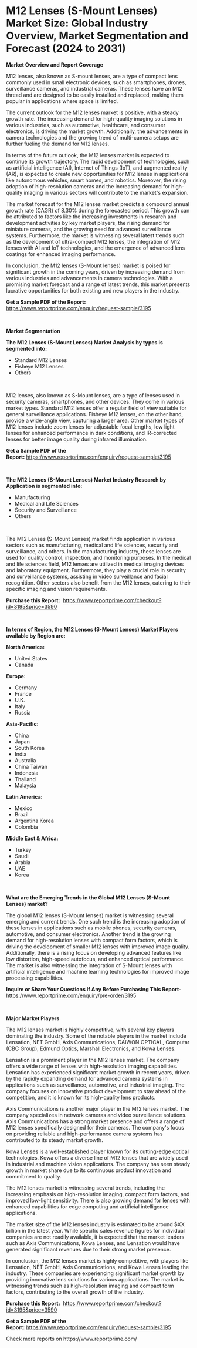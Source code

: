 <p><h1>M12 Lenses (S-Mount Lenses) Market Size: Global Industry Overview, Market Segmentation and Forecast (2024 to 2031)</h1></p><p><strong>Market Overview and Report Coverage</strong></p>
<p><p>M12 lenses, also known as S-mount lenses, are a type of compact lens commonly used in small electronic devices, such as smartphones, drones, surveillance cameras, and industrial cameras. These lenses have an M12 thread and are designed to be easily installed and replaced, making them popular in applications where space is limited.</p><p>The current outlook for the M12 lenses market is positive, with a steady growth rate. The increasing demand for high-quality imaging solutions in various industries, such as automotive, healthcare, and consumer electronics, is driving the market growth. Additionally, the advancements in camera technologies and the growing trend of multi-camera setups are further fueling the demand for M12 lenses.</p><p>In terms of the future outlook, the M12 lenses market is expected to continue its growth trajectory. The rapid development of technologies, such as artificial intelligence (AI), Internet of Things (IoT), and augmented reality (AR), is expected to create new opportunities for M12 lenses in applications like autonomous vehicles, smart homes, and robotics. Moreover, the rising adoption of high-resolution cameras and the increasing demand for high-quality imaging in various sectors will contribute to the market's expansion.</p><p>The market forecast for the M12 lenses market predicts a compound annual growth rate (CAGR) of 8.30% during the forecasted period. This growth can be attributed to factors like the increasing investments in research and development activities by key market players, the rising demand for miniature cameras, and the growing need for advanced surveillance systems. Furthermore, the market is witnessing several latest trends such as the development of ultra-compact M12 lenses, the integration of M12 lenses with AI and IoT technologies, and the emergence of advanced lens coatings for enhanced imaging performance.</p><p>In conclusion, the M12 lenses (S-Mount lenses) market is poised for significant growth in the coming years, driven by increasing demand from various industries and advancements in camera technologies. With a promising market forecast and a range of latest trends, this market presents lucrative opportunities for both existing and new players in the industry.</p></p>
<p><strong>Get a Sample PDF of the Report:</strong> <a href="https://www.reportprime.com/enquiry/request-sample/3195">https://www.reportprime.com/enquiry/request-sample/3195</a></p>
<p>&nbsp;</p>
<p><strong>Market Segmentation</strong></p>
<p><strong>The M12 Lenses (S-Mount Lenses) Market Analysis by types is segmented into:</strong></p>
<p><ul><li>Standard M12 Lenses</li><li>Fisheye M12 Lenses</li><li>Others</li></ul></p>
<p>&nbsp;</p>
<p><p>M12 lenses, also known as S-Mount lenses, are a type of lenses used in security cameras, smartphones, and other devices. They come in various market types. Standard M12 lenses offer a regular field of view suitable for general surveillance applications. Fisheye M12 lenses, on the other hand, provide a wide-angle view, capturing a larger area. Other market types of M12 lenses include zoom lenses for adjustable focal lengths, low light lenses for enhanced performance in dark conditions, and IR-corrected lenses for better image quality during infrared illumination.</p></p>
<p><strong>Get a Sample PDF of the Report:</strong>&nbsp;<a href="https://www.reportprime.com/enquiry/request-sample/3195">https://www.reportprime.com/enquiry/request-sample/3195</a></p>
<p>&nbsp;</p>
<p><strong>The M12 Lenses (S-Mount Lenses) Market Industry Research by Application is segmented into:</strong></p>
<p><ul><li>Manufacturing</li><li>Medical and Life Sciences</li><li>Security and Surveillance</li><li>Others</li></ul></p>
<p>&nbsp;</p>
<p><p>The M12 Lenses (S-Mount Lenses) market finds application in various sectors such as manufacturing, medical and life sciences, security and surveillance, and others. In the manufacturing industry, these lenses are used for quality control, inspection, and monitoring purposes. In the medical and life sciences field, M12 lenses are utilized in medical imaging devices and laboratory equipment. Furthermore, they play a crucial role in security and surveillance systems, assisting in video surveillance and facial recognition. Other sectors also benefit from the M12 lenses, catering to their specific imaging and vision requirements.</p></p>
<p><strong>Purchase this Report:</strong>&nbsp; <a href="https://www.reportprime.com/checkout?id=3195&price=3590">https://www.reportprime.com/checkout?id=3195&price=3590</a></p>
<p>&nbsp;</p>
<p><strong>In terms of Region, the M12 Lenses (S-Mount Lenses) Market Players available by Region are:</strong></p>
<p>
    <p> <strong> North America: </strong>
        <ul>
            <li>United States</li>
            <li>Canada</li>
        </ul>
        </p> 
    <p> <strong> Europe: </strong>
        <ul>
            <li>Germany</li>
            <li>France</li>
            <li>U.K.</li>
            <li>Italy</li>
            <li>Russia</li>
        </ul>
        </p> 
    <p> <strong> Asia-Pacific: </strong>
        <ul>
            <li>China</li>
            <li>Japan</li>
            <li>South Korea</li>
            <li>India</li>
            <li>Australia</li>
            <li>China Taiwan</li>
            <li>Indonesia</li>
            <li>Thailand</li>
            <li>Malaysia</li>
        </ul>
        </p> 
    <p> <strong> Latin America: </strong>
        <ul>
            <li>Mexico</li>
            <li>Brazil</li>
            <li>Argentina Korea</li>
            <li>Colombia</li>
        </ul>
        </p> 
    <p> <strong> Middle East & Africa: </strong>
        <ul>
            <li>Turkey</li>
            <li>Saudi</li>
            <li>Arabia</li>
            <li>UAE</li>
            <li>Korea</li>
        </ul>
    </p>
    </p>
<p>&nbsp;</p>
<p><strong>What are the Emerging Trends in the Global M12 Lenses (S-Mount Lenses) market?</strong></p>
<p><p>The global M12 lenses (S-Mount lenses) market is witnessing several emerging and current trends. One such trend is the increasing adoption of these lenses in applications such as mobile phones, security cameras, automotive, and consumer electronics. Another trend is the growing demand for high-resolution lenses with compact form factors, which is driving the development of smaller M12 lenses with improved image quality. Additionally, there is a rising focus on developing advanced features like low distortion, high-speed autofocus, and enhanced optical performance. The market is also witnessing the integration of S-Mount lenses with artificial intelligence and machine learning technologies for improved image processing capabilities.</p></p>
<p><strong>Inquire or Share Your Questions If Any Before Purchasing This Report</strong>- <a href="https://www.reportprime.com/enquiry/pre-order/3195">https://www.reportprime.com/enquiry/pre-order/3195</a></p>
<p>&nbsp;</p>
<p><strong>Major Market Players</strong></p>
<p><p>The M12 lenses market is highly competitive, with several key players dominating the industry. Some of the notable players in the market include Lensation, NET GmbH, Axis Communications, DAIWON OPTICAL, Computar (CBC Group), Edmund Optics, Marshall Electronics, and Kowa Lenses.</p><p>Lensation is a prominent player in the M12 lenses market. The company offers a wide range of lenses with high-resolution imaging capabilities. Lensation has experienced significant market growth in recent years, driven by the rapidly expanding demand for advanced camera systems in applications such as surveillance, automotive, and industrial imaging. The company focuses on innovative product development to stay ahead of the competition, and it is known for its high-quality lens products.</p><p>Axis Communications is another major player in the M12 lenses market. The company specializes in network cameras and video surveillance solutions. Axis Communications has a strong market presence and offers a range of M12 lenses specifically designed for their cameras. The company's focus on providing reliable and high-performance camera systems has contributed to its steady market growth.</p><p>Kowa Lenses is a well-established player known for its cutting-edge optical technologies. Kowa offers a diverse line of M12 lenses that are widely used in industrial and machine vision applications. The company has seen steady growth in market share due to its continuous product innovation and commitment to quality.</p><p>The M12 lenses market is witnessing several trends, including the increasing emphasis on high-resolution imaging, compact form factors, and improved low-light sensitivity. There is also growing demand for lenses with enhanced capabilities for edge computing and artificial intelligence applications.</p><p>The market size of the M12 lenses industry is estimated to be around $XX billion in the latest year. While specific sales revenue figures for individual companies are not readily available, it is expected that the market leaders such as Axis Communications, Kowa Lenses, and Lensation would have generated significant revenues due to their strong market presence.</p><p>In conclusion, the M12 lenses market is highly competitive, with players like Lensation, NET GmbH, Axis Communications, and Kowa Lenses leading the industry. These companies are experiencing significant market growth by providing innovative lens solutions for various applications. The market is witnessing trends such as high-resolution imaging and compact form factors, contributing to the overall growth of the industry.</p></p>
<p><strong>Purchase this Report:</strong>&nbsp;&nbsp;<a href="https://www.reportprime.com/checkout?id=3195&price=3590">https://www.reportprime.com/checkout?id=3195&price=3590</a></p>
<p></p>
<p><strong>Get a Sample PDF of the Report:</strong>&nbsp;<a href="https://www.reportprime.com/enquiry/request-sample/3195">https://www.reportprime.com/enquiry/request-sample/3195</a></p>
<p>Check more reports on https://www.reportprime.com/</p>